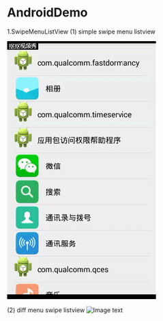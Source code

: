 # AndroidDemo

1.SwipeMenuListView
(1) simple swipe menu listview

![Image text](simple_swipe_menu_lisview.gif)

(2) diff menu swipe listview
![Image text](diff_menu_swip_listview.gif.gif)